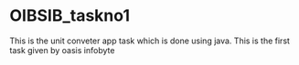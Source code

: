 # OIBSIB_taskno1
This is the unit conveter app task which is done using java.
This is the first task given by oasis infobyte
